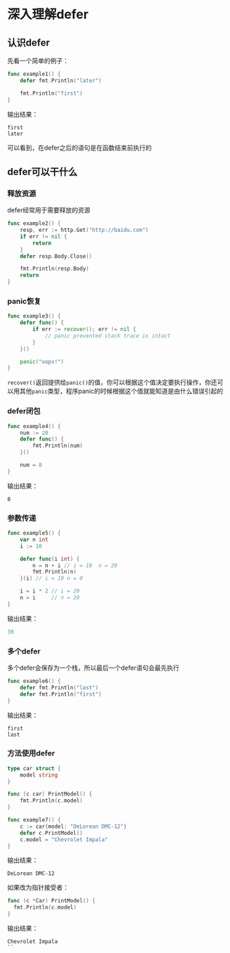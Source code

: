 # 深入理解defer

## 认识defer
先看一个简单的例子：
```go
func example1() {
	defer fmt.Println("later")

	fmt.Println("first")
}
```
输出结果：
```
first
later
```
可以看到，在defer之后的语句是在函数结束前执行的

## defer可以干什么
### 释放资源
defer经常用于需要释放的资源
```go
func example2() {
	resp, err := http.Get("http://baidu.com")
	if err != nil {
		return
	}
	defer resp.Body.Close()

	fmt.Println(resp.Body)
	return
}
```

### panic恢复
```go
func example3() {
	defer func() {
		if err := recover(); err != nil {
			// panic prevented stack trace is intact
		}
	}()

	panic("oops!")
}
```
`recover()`返回提供给`panic()`的值，你可以根据这个值决定要执行操作，你还可以用其他`panic`类型，程序panic的时候根据这个值就能知道是由什么错误引起的

### defer闭包
```go
func example4() {
	num := 20
	defer func() {
		fmt.Println(num)
	}()

	num = 8
}
```
输出结果：
```
8
```

### 参数传递
```go
func example5() {
	var n int
	i := 10

	defer func(i int) {
		n = n + i // i = 10  n = 20
		fmt.Println(n)
	}(i) // i = 10 n = 0

	i = i * 2 // i = 20
	n = i     // n = 20
}
```
输出结果：
```go
30
```

### 多个defer
多个defer会保存为一个栈，所以最后一个defer语句会最先执行

```go
func example6() {
	defer fmt.Println("last")
	defer fmt.Println("first")
}
```
输出结果：
```
first
last
```

### 方法使用defer
```go
type car struct {
	model string
}

func (c car) PrintModel() {
	fmt.Println(c.model)
}

func example7() {
	c := car{model: "DeLorean DMC-12"}
	defer c.PrintModel()
	c.model = "Chevrolet Impala"
}
```
输出结果：
```
DeLorean DMC-12
```
如果改为指针接受者：
```go
func (c *Car) PrintModel() {
  fmt.Println(c.model)
}
```
输出结果：
```
Chevrolet Impala
``